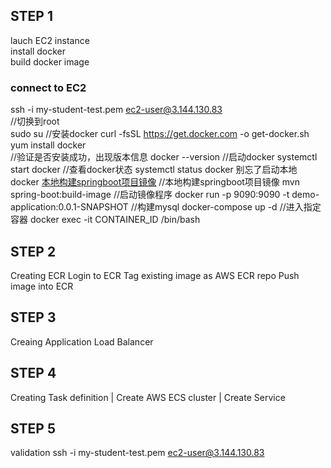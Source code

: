 ## STEP 1
lauch EC2 instance   
install docker  
build docker image 

### connect to EC2
ssh -i my-student-test.pem ec2-user@3.144.130.83  
//切换到root  
sudo su
//安装docker
curl -fsSL https://get.docker.com -o get-docker.sh  
yum install docker  
//验证是否安装成功，出现版本信息
docker --version
//启动docker
systemctl start docker
//查看docker状态
systemctl status docker
别忘了启动本地docker
[本地构建springboot项目镜像](https://zhuanlan.zhihu.com/p/478905946)
//本地构建springboot项目镜像
mvn spring-boot:build-image
//启动镜像程序
docker run -p 9090:9090 -t demo-application:0.0.1-SNAPSHOT
//构建mysql
docker-compose up -d
//进入指定容器
docker exec -it CONTAINER_ID /bin/bash












## STEP 2
Creating ECR
Login to ECR
Tag existing image as AWS ECR repo
Push image into ECR

## STEP 3
Creaing Application Load Balancer

## STEP 4
Creating Task definition | Create AWS ECS cluster | Create Service

## STEP 5 
validation
ssh -i my-student-test.pem ec2-user@3.144.130.83





